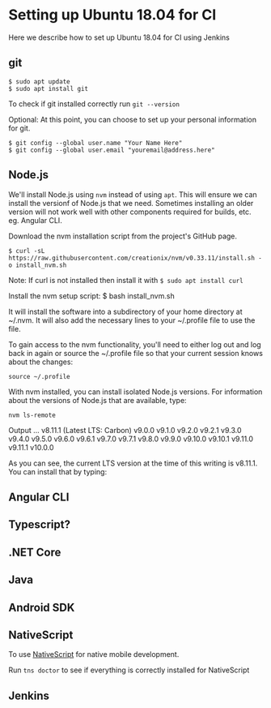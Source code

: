 # Setting up Ubuntu 18.04 for CI 

Here we describe how to set up Ubuntu 18.04 for CI using Jenkins

## git

````
$ sudo apt update
$ sudo apt install git
````
To check if git installed correctly run `git --version`

Optional: At this point, you can choose to set up your personal information for git.
````
$ git config --global user.name "Your Name Here"
$ git config --global user.email "youremail@address.here"
````

## Node.js

We'll install Node.js using `nvm` instead of using `apt`. This will ensure we can install the versionf of Node.js that we need.
Sometimes installing an older version will not work well with other components required for builds, etc. eg. Angular CLI.

Download the nvm installation script from the project's GitHub page.

````shell
$ curl -sL https://raw.githubusercontent.com/creationix/nvm/v0.33.11/install.sh -o install_nvm.sh
````

Note: If curl is not installed then install it with `$ sudo apt install curl`

Install the nvm setup script:
    $ bash install_nvm.sh

It will install the software into a subdirectory of your home directory at ~/.nvm. It will also add the necessary lines to your ~/.profile file to use the file.

To gain access to the nvm functionality, you'll need to either log out and log back in again or source the ~/.profile file so that your current session knows about the changes:

    source ~/.profile

With nvm installed, you can install isolated Node.js versions. For information about the versions of Node.js that are available, type:

    nvm ls-remote

Output
...
         v8.11.1   (Latest LTS: Carbon)
         v9.0.0
         v9.1.0
         v9.2.0
         v9.2.1
         v9.3.0
         v9.4.0
         v9.5.0
         v9.6.0
         v9.6.1
         v9.7.0
         v9.7.1
         v9.8.0
         v9.9.0
        v9.10.0
        v9.10.1
        v9.11.0
        v9.11.1
        v10.0.0  

As you can see, the current LTS version at the time of this writing is v8.11.1. You can install that by typing:

## Angular CLI



## Typescript?


## .NET Core


## Java



## Android SDK



## NativeScript

To use [NativeScript](https://www.nativescript.org) for native mobile development.

Run `tns doctor` to see if everything is correctly installed for NativeScript

## Jenkins

